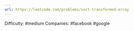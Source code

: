```yaml
---
url: https://leetcode.com/problems/sort-transformed-array
---
```


Difficulty: #medium
Companies: #facebook #google
